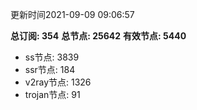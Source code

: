 更新时间2021-09-09 09:06:57

**总订阅: 354**
**总节点: 25642**
**有效节点: 5440**
- ss节点: 3839
- ssr节点: 184
- v2ray节点: 1326
- trojan节点: 91
